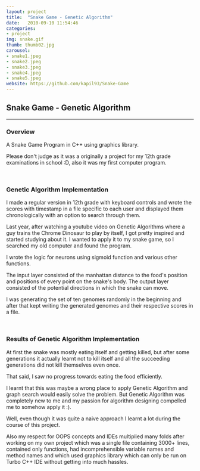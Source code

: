 ```yaml
---
layout: project
title:  "Snake Game - Genetic Algorithm"
date:   2010-09-10 11:54:46
categories:
- project
img: snake.gif
thumb: thumb02.jpg
carousel:
- snake1.jpeg
- snake2.jpeg
- snake3.jpeg
- snake4.jpeg
- snake5.jpeg
website: https://github.com/kapil93/Snake-Game
---
```

## Snake Game - Genetic Algorithm
--------------

### Overview
A Snake Game Program in C++ using graphics library.

Please don't judge as it was a originally a project for my 12th grade examinations in school :D, also it was my first computer program.

<br>

### Genetic Algorithm Implementation
I made a regular version in 12th grade with keyboard controls and wrote the scores with timestamp in a file specific to each user and displayed them chronologically with an option to search through them.

Last year, after watching a youtube video on Genetic Algorithms where a guy trains the Chrome Dinosaur to play by itself, I got pretty inspired and started studying about it. I wanted to apply it to my snake game, so I searched my old computer and found the program.

I wrote the logic for neurons using sigmoid function and various other functions.

The input layer consisted of the manhattan distance to the food's position and positions of every point on the snake's body. The output layer consisted of the potential directions in which the snake can move.

I was generating the set of ten genomes randomly in the beginning and after that kept writing the generated genomes and their respective scores in a file.

<br>

### Results of Genetic Algorithm Implementation
At first the snake was mostly eating itself and getting killed, but after some generations it actually learnt not to kill itself and all the succeeding generations did not kill themselves even once.

That said, I saw no progress towards eating the food efficiently.

I learnt that this was maybe a wrong place to apply Genetic Algorithm and graph search would easily solve the problem. But Genetic Algorithm was completely new to me and my passion for algorithm designing compelled me to somehow apply it :).

Well, even though it was quite a naive approach I learnt a lot during the course of this project.

Also my respect for OOPS concepts and IDEs multiplied many folds after working on my own project which was a single file containing 3000+ lines, contained only functions, had incomprehensible variable names and method names and which used graphics library which can only be run on Turbo C++ IDE without getting into much hassles.